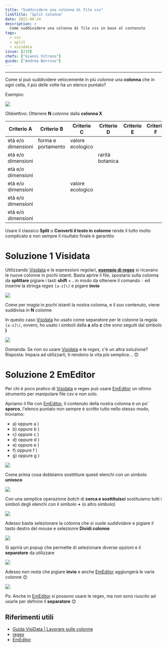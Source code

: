 ```yaml
---
title: "Suddividere una colonna di file csv"
linkTitle: "Split colonna"
date: 2022-06-24
description: >
  Come suddividere una colonna di file csv in base al contenuto
tags:
  - csv
  - split
  - visidata
issue: [219]  
chefs: ["Gianni Vitrano"]
guide: ["Andrea Borruso"]
---
```


---
Come si può suddividere velocemente in più *colonne* una **colonna** che in ogni cella, il più delle volte ha un elenco puntato?

Esempio:

![](clip_01.png)

Obbiettivo: Ottenere **N** *colonne* dalla **colonna X**

| Criterio A            | Criterio B            | Criterio C          | Criterio D         | Criterio E | Criterio F              | Criterio G           |
|-----------------------|-----------------------|---------------------|--------------------|------------|-------------------------|----------------------|
|  età e/o dimensioni   |  forma e portamento   |  valore ecologico   |                    |            |                         |                      |
|  età e/o dimensioni   |                       |                     | rarità botanica    |            |                         |                      |
|  età e/o dimensioni   |                       |                     |                    |            |                         |                      |
|  età e/o dimensioni   |                       |  valore ecologico   |                    |            |                         |                      |
|  età e/o dimensioni   |                       |                     |                    |            |                         |                      |
|  età e/o dimensioni   |                       |                     |                    |            |                         |                      |

Usare il classico **Split** o **Converti il testo in colonne** rende il tutto molto complicato e non sempre il risultato finale è garantito

# Soluzione 1 Visidata

Utilizzando [Visidata](https://www.visidata.org/) e le espressioni regolari, **[esempio di regex](https://regex101.com/r/ZKPWol/1)** si ricavano le nuove colonne in pochi istanti.
Basta aprire il file, spostarsi sulla colonna da **splittare** pigiare i tasti **shift** + **.** in modo da ottenere il comando  `:` ed inserire la stringa *regex*  `[a-z]\)` e pigare **invio**

![](clip_02.png)

Come per *magia* in pochi istanti la nostra colonna, e il suo contenuto, viene suddivisa in **N** colonne

In questo caso [Visidata](https://www.visidata.org/) ho usato come separatore per le colonne la regola `[a-z]\)`, ovvero, ho usato i simboli dalla **a** alla **z** che sono seguiti dal simbolo **)**

![](clip_03.png)

Domanda: Se non so usare [Visidata](https://www.visidata.org/) e le *regex*, c'è un altra soluzione?
Risposta: Impara ad utilizzarli, ti rendono la vita più semplice... 😊 

# Soluzione 2 EmEditor

Per chi è poco pratico di [Visidata](https://www.visidata.org/) e regex può usare [EmEditor](https://www.emeditor.com/) un ottimo strumento per manipolare file csv e non solo.

Apriamo il file con [EmEditor](https://www.emeditor.com/), il contenuto della nostra colonna è un po' **sporco**, l'elenco puntato non sempre è scritto tutto nello stesso modo,
troviamo:

- a) oppure a )
- b) oppure	b )
- c) oppure	c )
- d) oppure	d )
- e) oppure	e )
- f) oppure	f )
- g) oppure	g )

![](clip_04.png)

Come prima cosa dobbiamo sostititure questi elenchi con un simbolo **univoco**

![](clip_05.png)

Con una semplice operazione *batch* di **cerca e sosttituisci** sostituiamo tutti i simboli degli elenchi con il simbolo **+** (o altro simbolo)

![](clip_06.png)

Adesso basta selezionare la colonna che si vuole *suddividere* e pigiare il tasto destro del mouse e selezionre **Dividi colonne**

![](clip_07.png)

Si aprirà un popup che permette di selezionare diverse opzioni e il **separatore** da utilizzare

![](clip_08.png)

Adesso non resta che pigiare **invio** e anche [EmEditor](https://www.emeditor.com/) aggiungerà le varie colonne 😊

![](clip_09.png)

Ps: Anche in [EmEditor](https://www.emeditor.com/) si possono usare le regex, ma non sono riuscito ad usarle per definire il **separatore** 😊

## Riferimenti utili
- [Guida VisiData | Lavorare sulle colonne](https://ondata.github.io/guidaVisiData/lavorareColonne/#nuove-colonne-come-risultato-di-splitting)
- [regex](https://regex101.com/r/ZKPWol/1)
- [EmEditor](https://www.emeditor.com/)
